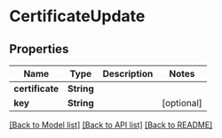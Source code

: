 # CertificateUpdate

## Properties

Name | Type | Description | Notes
------------ | ------------- | ------------- | -------------
**certificate** | **String** |  | 
**key** | **String** |  | [optional] 

[[Back to Model list]](../#documentation-for-models) [[Back to API list]](../#documentation-for-api-endpoints) [[Back to README]](../)


